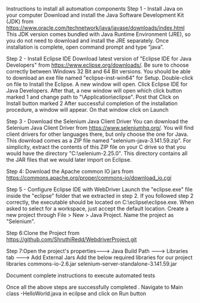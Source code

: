 Instructions to install all automation components
Step 1 - Install Java on your computer
Download and install the Java Software Development Kit (JDK) from https://www.oracle.com/technetwork/java/javase/downloads/index.html
This JDK version comes bundled with Java Runtime Environment (JRE), so you do not need to download and install the JRE separately.
Once installation is complete, open command prompt and type “java”. 

Step 2 - Install Eclipse IDE
Download latest version of "Eclipse IDE for Java Developers" from https://www.eclipse.org/downloads/. 
Be sure to choose correctly between Windows 32 Bit and 64 Bit versions.
You should be able to download an exe file named "eclipse-inst-win64" for Setup.
Double-click on file to Install the Eclipse. A new window will open. Click Eclipse IDE for Java Developers.
After that, a new window will open which click button marked 1 and change path to "\Application\eclipse". Post that Click on Install button marked 2
After successful completion of the installation procedure, a window will appear. On that window click on Launch

Step 3 - Download the Selenium Java Client Driver
You can download the Selenium Java Client Driver from https://www.seleniumhq.org/. 
You will find client drivers for other languages there, but only choose the one for Java.
This download comes as a ZIP file named "selenium-java-3.141.59.zip". For simplicity, extract the contents of this ZIP file on your C drive so that you would have the directory "C:\selenium-2.25.0\". 
This directory contains all the JAR files that we would later import on Eclipse.

Step 4: Download the Apache common IO jars from https://commons.apache.org/proper/commons-io/download_io.cgi

Step 5 - Configure Eclipse IDE with WebDriver
Launch the "eclipse.exe" file inside the "eclipse" folder that we extracted in step 2. 
If you followed step 2 correctly, the executable should be located on C:\eclipse\eclipse.exe.
When asked to select for a workspace, just accept the default location.
Create a new project through File > New > Java Project. Name the project as "Selenium".

Step 6:Clone the Project from https://github.com/ShruthiRedd/WebdriverProject.git

Step 7:Open the project's properties---> Java Build Path ---> Libraries tab ---> Add External Jars
Add the below required libraries for our project libraries 
commons-io-2.6.jar 
selenium-server-standalone-3.141.59.jar


Document complete instructions to execute automated tests

Once all the above steps are successfully completed .
Navigate to Main class -HelloWorld.java in ecilpse and click on Run button

